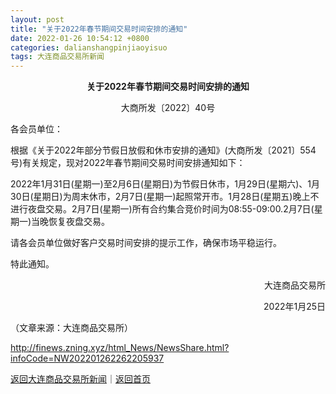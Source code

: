 ```yaml
---
layout: post
title: "关于2022年春节期间交易时间安排的通知"
date: 2022-01-26 10:54:12 +0800
categories: dalianshangpinjiaoyisuo
tags: 大连商品交易所新闻
---
```

<p style="text-align:center;"><strong>关于2022年春节期间交易时间安排的通知</strong></p><p align="center">大商所发〔2022〕40号</p><p>各会员单位：</p>
 <p>根据《关于2022年部分节假日放假和休市安排的通知》(大商所发〔2021〕554号)有关规定，现对2022年春节期间交易时间安排通知如下：</p>
 <p>2022年1月31日(星期一)至2月6日(星期日)为节假日休市，1月29日(星期六)、1月30日(星期日)为周末休市，2月7日(星期一)起照常开市。1月28日(星期五)晚上不进行夜盘交易。2月7日(星期一)所有合约集合竞价时间为08:55-09:00.2月7日(星期一)当晚恢复夜盘交易。</p>
 <p>请各会员单位做好客户交易时间安排的提示工作，确保市场平稳运行。</p>
 <p>特此通知。</p>
 <p style="text-align:right;">大连商品交易所</p>
 <p style="text-align:right;">2022年1月25日</p><p class="em_media">（文章来源：大连商品交易所）</p>

<http://finews.zning.xyz/html_News/NewsShare.html?infoCode=NW202201262262205937>

[返回大连商品交易所新闻](//finews.withounder.com/category/dalianshangpinjiaoyisuo.html)｜[返回首页](//finews.withounder.com/)